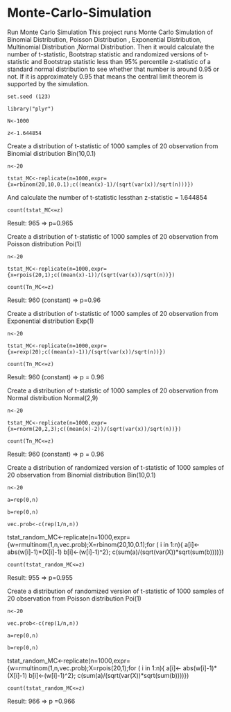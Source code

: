 # Monte-Carlo-Simulation
Run Monte Carlo Simulation 
This project runs Monte Carlo Simulation of Binomial Distribution, Poisson Distribution , Exponential Distribution, Multinomial Distribution ,Normal Distribution. Then it would calculate the number of t-statistic, Bootstrap statistic and randomized versions of t-statistic and Bootstrap statistic less than 95% percentile z-statistic of a standard normal distribution to see whether that number is around 0.95 or not. If it is approximately 0.95 that means the central limit theorem is supported by the simulation. 

 ```set.seed (123)```
 
```library("plyr")```

```N<-1000```

```z<-1.644854```

Create a distribution of t-statistic of 1000 samples of 20 observation from Binomial distribution Bin(10,0.1)

```n<-20```

```tstat_MC<-replicate(n=1000,expr={x=rbinom(20,10,0.1);c((mean(x)-1)/(sqrt(var(x))/sqrt(n)))})```

And calculate the number of t-statistic lessthan z-statistic = 1.644854

```count(tstat_MC<=z)```

Result: 965 => p=0.965

Create a distribution of t-statistic of 1000 samples of 20 observation from Poisson distribution Poi(1)

```n<-20```

```tstat_MC<-replicate(n=1000,expr={x=rpois(20,1);c((mean(x)-1))/(sqrt(var(x))/sqrt(n))})```

```count(Tn_MC<=z)```

Result: 960 (constant) => p=0.96

Create a distribution of t-statistic of 1000 samples of 20 observation from Exponential distribution Exp(1)

```n<-20```

```tstat_MC<-replicate(n=1000,expr={x=rexp(20);c((mean(x)-1))/(sqrt(var(x))/sqrt(n))})```

```count(Tn_MC<=z)```

Result: 960 (constant) => p = 0.96

Create a distribution of t-statistic of 1000 samples of 20 observation from Normal distribution Normal(2,9)

```n<-20```

```tstat_MC<-replicate(n=1000,expr={x=rnorm(20,2,3);c((mean(x)-2))/(sqrt(var(x))/sqrt(n))})```

```count(Tn_MC<=z)```

Result: 960 (constant) => p = 0.96

Create a distribution of randomized version of t-statistic of 1000 samples of 20 observation from Binomial distribution Bin(10,0.1)

```n<-20```

```a=rep(0,n)```

```b=rep(0,n)```

```vec.prob<-c(rep(1/n,n))```

tstat_random_MC<-replicate(n=1000,expr={w=rmultinom(1,n,vec.prob);X=rbinom(20,10,0.1);for ( i in 1:n){
  a[i]<- abs(w[i]-1)*(X[i]-1)
  b[i]<-(w[i]-1)^2};
c(sum(a)/(sqrt(var(X))*sqrt(sum(b))))})

```count(tstat_random_MC<=z)```

Result: 955 => p=0.955

Create a distribution of randomized version of t-statistic of 1000 samples of 20 observation from Poisson distribution Poi(1)

```n<-20```

```vec.prob<-c(rep(1/n,n))```

```a=rep(0,n)```

```b=rep(0,n)```

tstat_random_MC<-replicate(n=1000,expr={w=rmultinom(1,n,vec.prob);X=rpois(20,1);for ( i in 1:n){
  a[i]<- abs(w[i]-1)*(X[i]-1)
  b[i]<-(w[i]-1)^2};
c(sum(a)/(sqrt(var(X))*sqrt(sum(b))))})

```count(tstat_random_MC<=z)```

Result: 966 => p =0.966







